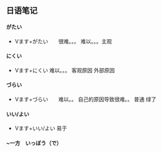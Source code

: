 ## 日语笔记

#### がたい

* Vます+がたい　　很难。。。  难以。。。主观  

#### にくい

* Vます+にくい   难以。。。   客观原因    外部原因

#### づらい

* Vます+づらい　　难以。。  自己的原因导致很难。。   普通  绿了

#### いい/よい

* Vます+いい/よい  易于

#### ~一方　いっぼう（で）

